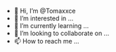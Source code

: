 - 👋 Hi, I’m @Tomaxxce
- 👀 I’m interested in ...
- 🌱 I’m currently learning ...
- 💞️ I’m looking to collaborate on ...
- 📫 How to reach me ...

<!---
Tomaxxce/Tomaxxce is a ✨ special ✨ repository because its `README.md` (this file) appears on your GitHub profile.
You can click the Preview link to take a look at your changes.
--->
